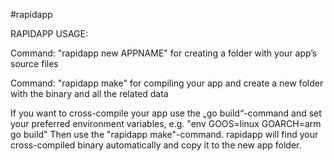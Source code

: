 #rapidapp

RAPIDAPP USAGE:

Command: "rapidapp new APPNAME"       for creating a folder with your app’s source files

Command: "rapidapp make"              for compiling your app and create a new folder with the binary and all the related data


If you want to cross-compile your app use the „go build“-command and set your preferred environment variables, e.g. "env GOOS=linux GOARCH=arm go build"
Then use the "rapidapp make"-command. rapidapp will find your cross-compiled binary automatically and copy it to the new app folder.


